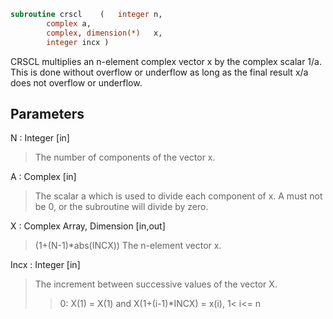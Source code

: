 ```fortran
subroutine crscl	(	integer	n,
		complex	a,
		complex, dimension(*)	x,
		integer	incx )
```

 CRSCL multiplies an n-element complex vector x by the complex scalar
 1/a.  This is done without overflow or underflow as long as
 the final result x/a does not overflow or underflow.

## Parameters
N : Integer [in]
> The number of components of the vector x.

A : Complex [in]
> The scalar a which is used to divide each component of x.
> A must not be 0, or the subroutine will divide by zero.

X : Complex Array, Dimension [in,out]
> (1+(N-1)*abs(INCX))
> The n-element vector x.

Incx : Integer [in]
> The increment between successive values of the vector X.
> > 0:  X(1) = X(1) and X(1+(i-1)*INCX) = x(i),     1< i<= n

